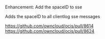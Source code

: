 Enhancement: Add the spaceID to sse

Adds the spaceID to all clientlog sse messages

https://github.com/owncloud/ocis/pull/8614
https://github.com/owncloud/ocis/pull/8624
